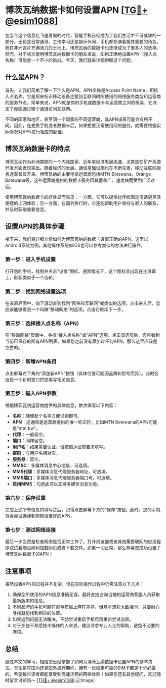 # 博茨瓦纳数据卡如何设置APN [[TG💪+ @esim1088](https://t.me/s/esim1088)]

在当今这个信息化飞速发展的时代，智能手机已经成为了我们生活中不可或缺的一部分。无论是日常通讯、工作学习还是娱乐休闲，手机都扮演着极其重要的角色。而在非洲这片充满活力的土地上，博茨瓦纳的数据卡也逐渐成为了很多人的选择。然而，对于初次使用博茨瓦纳数据卡的朋友来说，如何正确地设置APN（接入点名称）可能是一个不小的挑战。今天，我们就来详细聊聊这个问题。

## 什么是APN？

首先，让我们简单了解一下什么是APN。APN全称是Access Point Name，即接入点名称。它是用来标识移动设备连接到互联网时所使用的网络服务类型和运营商的服务节点。简单来说，APN就是你的手机或数据卡与运营商之间的桥梁，它决定了你能通过哪个通道访问互联网。

不同的国家和地区，甚至同一个国家的不同运营商，其APN设置可能会有所不同。因此，在更换手机或者数据卡后，如果想要正常使用网络服务，就需要根据实际情况对APN进行相应的配置。

## 博茨瓦纳数据卡的特点

博茨瓦纳作为非洲南部的一个内陆国家，近年来经济发展迅速，尤其是在矿产资源开发方面表现突出。随着经济的发展，通信基础设施也在不断完善，移动互联网服务逐渐普及开来。博茨瓦纳的主要电信运营商包括MTN Botswana、Orange Botswana等，这些运营商提供的数据卡服务因其覆盖广、速度快而受到广泛欢迎。

使用博茨瓦纳数据卡的好处显而易见：一方面，它可以提供比传统固定电话更灵活便捷的上网体验；另一方面，在国外旅行时，它还能帮助用户保持与家人的联系，并及时获取重要信息。

## 设置APN的具体步骤

接下来，我们将详细介绍如何为博茨瓦纳的数据卡设置正确的APN。这里以Android系统为例，其他操作系统如iOS也可以参考类似的方法进行操作。

### 第一步：进入手机设置

打开您的手机，找到并点击“设置”图标。通常情况下，这个图标会出现在主屏幕上，形状类似于一个齿轮。

### 第二步：找到网络设置选项

在设置界面中，向下滚动直到找到“网络和互联网”或类似的选项。点击进入后，您应该能够看到一个叫做“移动网络”的选项。点击它继续下一步。

### 第三步：选择接入点名称（APN）

在“移动网络”页面中，寻找“接入点名称”或“APN”选项。点击该选项后，您将看到当前已保存的所有APN列表。如果您之前没有添加过任何APN，那么这里应该是空白的。

### 第四步：新增APN条目

点击屏幕右下角的“添加新APN”按钮（具体位置可能因品牌和型号而异）。此时会出现一个新的窗口供您填写相关信息。

### 第五步：输入APN参数

根据博茨瓦纳运营商提供的具体信息，依次填写以下内容：
- **名称**：随便起个名字方便识别即可。
- **APN**：这通常是运营商提供的唯一标识符，比如MTN Botswana的APN可能是“mtn.bw”。
- **代理**：一般留空。
- **端口**：同样留空。
- **用户名**：如果需要认证，请按照运营商要求填写。
- **密码**：与用户名相对应。
- **服务器**：留空。
- **MMSC**：多媒体消息中心地址，可选填。
- **MMS代理**：多媒体消息代理服务器地址，可选填。
- **MMS端口**：多媒体消息代理服务器端口号，可选填。
- **启用MMS**：勾选此项以支持多媒体消息功能。

### 第六步：保存设置

完成上述所有信息的填写之后，记得点击屏幕下方的“保存”按钮。此时，您的手机将会尝试连接到刚刚设置好的APN。

### 第七步：测试网络连接

最后一步当然是检查网络是否正常工作了。打开浏览器或者其他需要联网的应用程序试试看能否顺利加载网页或者下载文件。如果一切正常，那么恭喜您成功设置了博茨瓦纳数据卡的APN！

## 注意事项

虽然设置APN的过程并不复杂，但在实际操作过程中仍需注意以下几点：

1. 确保您所使用的APN信息准确无误，最好直接咨询当地的运营商客服人员获取最新版本的信息。
2. 不同品牌的手机可能在菜单布局上存在差异，但基本流程大致相同，只要耐心寻找就能找到相应的位置。
3. 如果遇到问题无法解决，不妨尝试重启手机后再重新尝试设置。
4. 对于那些不熟悉技术操作的人来说，建议寻求专业人士的帮助，避免不必要的麻烦。

## 总结

通过本文的学习，相信您已经掌握了如何为博茨瓦纳数据卡设置APN的基本方法。无论是在国内还是国外旅行期间，拥有一张稳定可靠的SIM卡都是十分必要的。希望每位读者都能享受到高速流畅的网络体验！如果您还有其他疑问，欢迎随时留言讨论哦～ [[TG💪+ @esim1088](https://t.me/s/esim1088) ![Image](https://i.postimg.cc/4NQfJmqS/Snipaste-2025-05-13-00-14-12.png)]